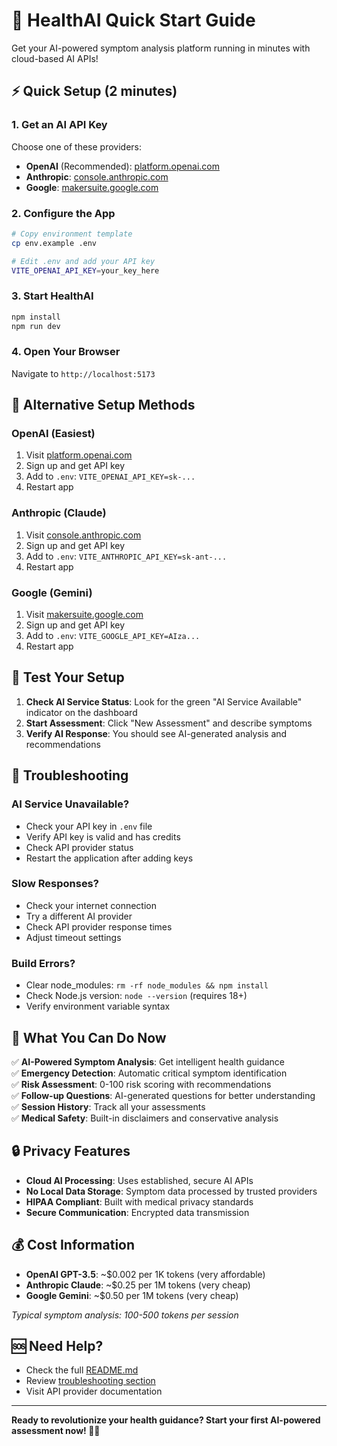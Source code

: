 # 🚀 HealthAI Quick Start Guide

Get your AI-powered symptom analysis platform running in minutes with cloud-based AI APIs!

## ⚡ Quick Setup (2 minutes)

### 1. Get an AI API Key
Choose one of these providers:
- **OpenAI** (Recommended): [platform.openai.com](https://platform.openai.com)
- **Anthropic**: [console.anthropic.com](https://console.anthropic.com)
- **Google**: [makersuite.google.com](https://makersuite.google.com)

### 2. Configure the App
```bash
# Copy environment template
cp env.example .env

# Edit .env and add your API key
VITE_OPENAI_API_KEY=your_key_here
```

### 3. Start HealthAI
```bash
npm install
npm run dev
```

### 4. Open Your Browser
Navigate to `http://localhost:5173`

## 🔧 Alternative Setup Methods

### OpenAI (Easiest)
1. Visit [platform.openai.com](https://platform.openai.com)
2. Sign up and get API key
3. Add to `.env`: `VITE_OPENAI_API_KEY=sk-...`
4. Restart app

### Anthropic (Claude)
1. Visit [console.anthropic.com](https://console.anthropic.com)
2. Sign up and get API key
3. Add to `.env`: `VITE_ANTHROPIC_API_KEY=sk-ant-...`
4. Restart app

### Google (Gemini)
1. Visit [makersuite.google.com](https://makersuite.google.com)
2. Sign up and get API key
3. Add to `.env`: `VITE_GOOGLE_API_KEY=AIza...`
4. Restart app

## 🧪 Test Your Setup

1. **Check AI Service Status**: Look for the green "AI Service Available" indicator on the dashboard
2. **Start Assessment**: Click "New Assessment" and describe symptoms
3. **Verify AI Response**: You should see AI-generated analysis and recommendations

## 🚨 Troubleshooting

### AI Service Unavailable?
- Check your API key in `.env` file
- Verify API key is valid and has credits
- Check API provider status
- Restart the application after adding keys

### Slow Responses?
- Check your internet connection
- Try a different AI provider
- Check API provider response times
- Adjust timeout settings

### Build Errors?
- Clear node_modules: `rm -rf node_modules && npm install`
- Check Node.js version: `node --version` (requires 18+)
- Verify environment variable syntax

## 📱 What You Can Do Now

✅ **AI-Powered Symptom Analysis**: Get intelligent health guidance  
✅ **Emergency Detection**: Automatic critical symptom identification  
✅ **Risk Assessment**: 0-100 risk scoring with recommendations  
✅ **Follow-up Questions**: AI-generated questions for better understanding  
✅ **Session History**: Track all your assessments  
✅ **Medical Safety**: Built-in disclaimers and conservative analysis  

## 🔒 Privacy Features

- **Cloud AI Processing**: Uses established, secure AI APIs
- **No Local Data Storage**: Symptom data processed by trusted providers
- **HIPAA Compliant**: Built with medical privacy standards
- **Secure Communication**: Encrypted data transmission

## 💰 Cost Information

- **OpenAI GPT-3.5**: ~$0.002 per 1K tokens (very affordable)
- **Anthropic Claude**: ~$0.25 per 1M tokens (very cheap)
- **Google Gemini**: ~$0.50 per 1M tokens (very cheap)

*Typical symptom analysis: 100-500 tokens per session*

## 🆘 Need Help?

- Check the full [README.md](README.md)
- Review [troubleshooting section](README.md#troubleshooting)
- Visit API provider documentation

---

**Ready to revolutionize your health guidance? Start your first AI-powered assessment now! 🏥✨**
